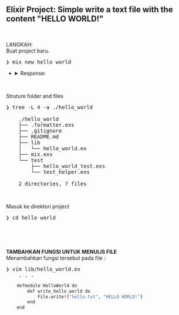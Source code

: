 ## Elixir Project: Simple write a text file with the content "HELLO WORLD!"

&nbsp;

LANGKAH: <br />
Buat project baru.
<pre>
❯ mix new hello_world
</pre>
- <details>
    <summary>Response:</summary>

    ```bash
    * creating README.md
    * creating .formatter.exs
    * creating .gitignore
    * creating mix.exs
    * creating lib
    * creating lib/hello_world.ex
    * creating test
    * creating test/test_helper.exs
    * creating test/hello_world_test.exs

    Your Mix project was created successfully.
    You can use "mix" to compile it, test it, and more:

        cd hello_world
        mix test

    Run "mix help" for more commands.
    ```

  </details>

&nbsp;

Struture folder and files
<pre>
❯ tree -L 4 -a ./hello_world

    ./hello_world
    ├── .formatter.exs
    ├── .gitignore
    ├── README.md
    ├── lib
    │   └── hello_world.ex
    ├── mix.exs
    └── test
        ├── hello_world_test.exs
        └── test_helper.exs

    2 directories, 7 files
</pre>

&nbsp;

Masuk ke direktori project
<pre>
❯ cd hello_world
</pre>

&nbsp;

&nbsp;

**TAMBAHKAN FUNGSI UNTUK MENULIS FILE** <br />
Menambahkan fungsi tersebut pada file :
<pre>
❯ vim lib/hello_world.ex
    . . .
</pre>
```bash
    defmodule HelloWorld do
        def write_hello_world do
            File.write!("hello.txt", "HELLO WORLD!")
        end
    end
```

